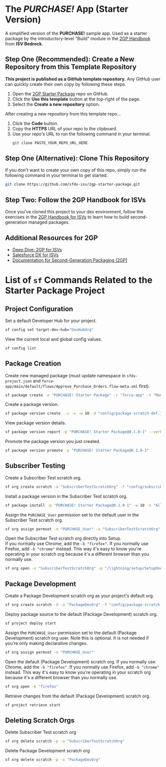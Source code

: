 # The *PURCHASE!* App (Starter Version)

A simplified version of the **PURCHASE!** sample app. Used as a starter package by the introductory-level "Build" module in the [2GP Handbook](http://google.com) from **ISV Bedrock**.

## Step One (Recommended): Create a New Repository from this Template Repository

**This project is published as a GitHub template repository.** Any GitHub user can quickly create their own copy by following these steps.

1. Open the [2GP Starter Package](https://github.com/sfdx-isv/2gp-starter-package) repo on GitHub.
2. Click the **Use this template** button at the top-right of the page.
3. Select the **Create a new repository** option. 

After creating a new repository from this template repo...

1. Click the **Code** button.
2. Copy the **HTTPS** URL of your repo to the clipboard.
3. Use your repo's URL to run the following command in your terminal.
   ```bash
   git clone PASTE_YOUR_REPO_URL_HERE
   ```

## Step One (Alternative): Clone This Repository

If you don't want to create your own copy of this repo, simply run the following command in your terminal to get started.

```bash
git clone https://github.com/sfdx-isv/2gp-starter-package.git 
```

## Step Two: Follow the 2GP Handbook for ISVs

Once you've cloned this project to your dev environment, follow the exercises in the [2GP Handbook for ISVs](http://google.com) to learn how to build second-generation managed packages.

## Additional Resources for 2GP

- [Deep Dive: 2GP for ISVs](https://trailhead.salesforce.com/users/isv-platform-experts/trailmixes/deep-dive-2gp)
- [Salesforce DX for ISVs](https://trailhead.salesforce.com/users/isv-platform-experts/trailmixes/salesforce-dx-for-isvs)
- [Documentation for Second-Generation Packaging (2GP)](https://trailhead.salesforce.com/users/isv-platform-experts/trailmixes/documentation-for-2gp)


# List of `sf` Commands Related to the Starter Package Project

## Project Configuration

Set a default Developer Hub for your project.
```bash
sf config set target-dev-hub="DevHubOrg"
```

View the current local and global config values.
```bash
sf config list
```

## Package Creation

Create new managed package (must update namespace in `sfdx-project.json` and `force-app/main/default/flows/Approve_Purchase_Orders.flow-meta.xml` first).
```bash
sf package create -n "PURCHASE! Starter Package" -r "force-app" -t "Managed"
```

Create a package version.
```bash
sf package version create  -c -x -w 10 -d "config/package-scratch-def.json" -p "PURCHASE! Starter Package"
```

View package version details.
```bash
sf package version report -p "PURCHASE! Starter Package@0.1.0-1" --verbose
```

Promote the package version you just created.
```bash
sf package version promote -p "PURCHASE! Starter Package@0.1.0-1"
```



## Subscriber Testing

Create a Subscriber Test scratch org.
```bash
sf org create scratch -a "SubscriberTestScratchOrg" -f "config/subscriber-scratch-def.json"
```

Install a package version in the Subscriber Test scratch org.
```bash
sf package install -p "PURCHASE! Starter Package@0.1.0-1" -w 10 -s "AllUsers" -o "SubscriberTestScratchOrg"
```

Assign the `PURCHASE_User` permission set to the default user in the Subscriber Test scratch org.
```bash
sf org assign permset -n "PURCHASE_User" -o "SubscriberTestScratchOrg"
```

Open the Subscriber Test scratch org directly into Setup.  
If you normally use Chrome, add the `-b "firefox"`. If you normally use Firefox, add `-b "chrome"` instead.
This way it's easy to know you're operating in your scratch org because it's a different browser than you normally use.
```bash
sf org open -o "SubscriberTestScratchOrg" -p "/lightning/setup/SetupOneHome/home" -b "firefox"
```



## Package Development

Create a Package Development scratch org as your project's default org.
```bash
sf org create scratch -d -a "PackageDevOrg" -f "config/package-scratch-def.json"
```

Deploy package source to the default (Package Development) scratch org.
```bash
sf project deploy start
```

Assign the `PURCHASE_User` permission set to the default (Package Development) scratch org user.
Note this is optional. It is not needed if you're only making declarative changes.
```bash
sf org assign permset -n "PURCHASE_User"
```

Open the default (Package Development) scratch org.
If you normally use Chrome, add the `-b "firefox"`. If you normally use Firefox, add `-b "chrome"` instead.
This way it's easy to know you're operating in your scratch org because it's a different browser than you normally use.
```bash
sf org open -b "firefox"
```

Retrieve changes from the default (Package Development) scratch org.
```bash
sf project retrieve start
```



## Deleting Scratch Orgs

Delete Subscriber Test scratch org
```bash
sf org delete scratch -p -o "SubscriberTestScratchOrg"
```

Delete Package Development scratch org
```bash
sf org delete scratch -p -o "PackageDevOrg"
```
